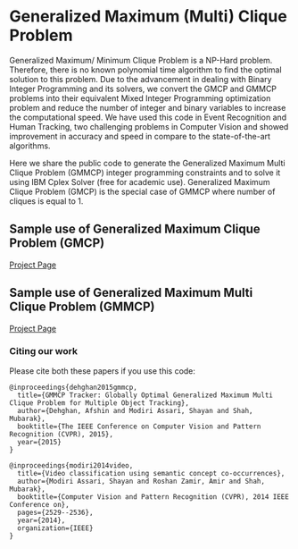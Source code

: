 ﻿# Generalized Maximum (Multi) Clique Problem
Generalized Maximum/ Minimum Clique Problem is a NP-Hard problem. Therefore, there is no known polynomial time algorithm to find the optimal solution to this problem. Due to the advancement in dealing with Binary Integer Programming and its solvers, we convert the GMCP and GMMCP problems into their equivalent Mixed Integer Programming optimization problem and reduce the number of integer and binary variables to increase the computational speed.
We have used this code in Event Recognition and Human Tracking, two challenging problems in Computer Vision and showed improvement in accuracy and speed in compare to the state-of-the-art algorithms.

Here we share the public code to generate the Generalized Maximum Multi Clique Problem (GMMCP) integer programming constraints and to solve it using IBM Cplex Solver (free for academic use). Generalized Maximum Clique Problem (GMCP) is the special case of GMMCP where number of cliques is equal to 1.

## Sample use of Generalized Maximum Clique Problem (GMCP)
[Project Page](http://crcv.ucf.edu/projects/GMCP_Classifier/)

## Sample use of Generalized Maximum Multi Clique Problem (GMMCP)
[Project Page](http://crcv.ucf.edu/projects/GMMCP-Tracker/)

### Citing our work
Please cite both these papers if you use this code:
```
@inproceedings{dehghan2015gmmcp,
  title={GMMCP Tracker: Globally Optimal Generalized Maximum Multi Clique Problem for Multiple Object Tracking},
  author={Dehghan, Afshin and Modiri Assari, Shayan and Shah, Mubarak},
  booktitle={The IEEE Conference on Computer Vision and Pattern Recognition (CVPR), 2015},
  year={2015}
}
```

```
@inproceedings{modiri2014video,
  title={Video classification using semantic concept co-occurrences},
  author={Modiri Assari, Shayan and Roshan Zamir, Amir and Shah, Mubarak},
  booktitle={Computer Vision and Pattern Recognition (CVPR), 2014 IEEE Conference on},
  pages={2529--2536},
  year={2014},
  organization={IEEE}
}
```
